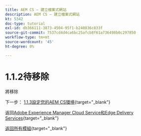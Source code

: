 ```yaml
---
title: AEM CS — 建立檔案式網站
description: AEM CS — 建立檔案式網站
kt: 5342
doc-type: tutorial
exl-id: db366111-3873-4504-95f1-b240836c833f
source-git-commit: 7537cd4d4ca6bc25afcb8f61a736498b0c297850
workflow-type: tm+mt
source-wordcount: '45'
ht-degree: 0%

---
```


# 1.1.2待移除

將移除

下一步： [1.1.3設定您的AEM CS環境](./ex3.md){target="_blank"}

返回[Adobe Experience Manager Cloud Service和Edge Delivery Services](./aemcs.md){target="_blank"}

[返回所有模組](./../../../overview.md){target="_blank"}
